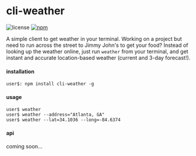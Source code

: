 # cli-weather

![license](https://img.shields.io/badge/license-MIT-blue.svg)
[![npm](https://img.shields.io/npm/v/npm.svg)]()

A simple client to get weather in your terminal. Working on a project but need to run across the street to Jimmy John's
to get your food? Instead of looking up the weather online, just run `weather` from your terminal, and get instant and
accurate location-based weather (current and 3-day forecast!).

#### installation

`user$: npm install cli-weather -g`

#### usage

`user$ weather`  
`user$ weather --address="Atlanta, GA"`  
`user$ weather --lat=34.1036 --long=-84.6374`  

#### api

coming soon...